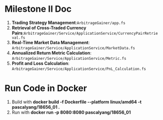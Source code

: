 # Milestone II Doc

1. **Trading Strategy Management**:```ArbitrageGainer/app.fs```
2. **Retrieval of Cross-Traded Currency Pairs**:```ArbitrageGainer/Service/ApplicationService/CurrencyPairRetrieval.fs```
3. **Real-Time Market Data Management**: ```ArbitrageGainer/Service/ApplicationService/MarketData.fs```
4. **Annualized Return Metric Calculation**: ```ArbitrageGainer/Service/ApplicationService/Metric.fs```
5. **Profit and Loss Calculation**: ```ArbitrageGainer/Service/ApplicationService/PnL_Calculation.fs```


# Run Code in Docker
1. Build with **docker build -f Dockerfile --platform linux/amd64 -t pascalyang/18656_01 .**
2. Run with **docker run -p 8080:8080 pascalyang/18656_01**